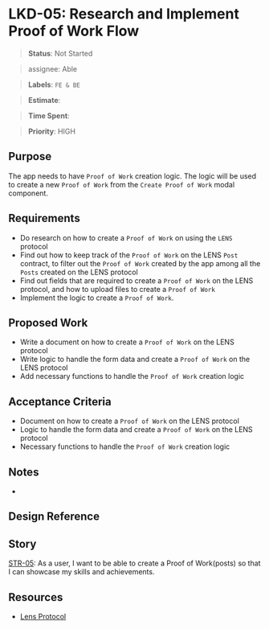 # LKD-05: Research and Implement Proof of Work Flow

> **Status**: Not Started

> assignee: Able

> **Labels**: `FE & BE`

> **Estimate**: 

> **Time Spent**:

> **Priority**: HIGH

## Purpose

The app needs to have `Proof of Work` creation logic. The logic will be used to create a new `Proof of Work` from the `Create Proof of Work` modal component.

## Requirements

- Do research on how to create a `Proof of Work` on using the `LENS` protocol
- Find out how to keep track of the `Proof of Work` on the LENS `Post` contract, to filter out the `Proof of Work` created by the app among all the `Posts` created on the LENS protocol
- Find out fields that are required to create a `Proof of Work` on the LENS protocol, and how to upload files to create a `Proof of Work`
- Implement the logic to create a `Proof of Work`.

## Proposed Work

- Write a document on how to create a `Proof of Work` on the LENS protocol
- Write logic to handle the form data and create a `Proof of Work` on the LENS protocol
- Add necessary functions to handle the `Proof of Work` creation logic

## Acceptance Criteria

- Document on how to create a `Proof of Work` on the LENS protocol
- Logic to handle the form data and create a `Proof of Work` on the LENS protocol
- Necessary functions to handle the `Proof of Work` creation logic

## Notes

-

## Design Reference

## Story

[STR-05](./stories.md/#str-05-as-a-user-i-want-to-be-able-to-create-a-proof-of-work-posts-so-that-i-can-showcase-my-skills-and-achievements): As a user, I want to be able to create a Proof of Work(posts) so that I can showcase my skills and achievements.

## Resources

- [Lens Protocol](https://docs.lens.xyz/docs/create-post-typed-data)


